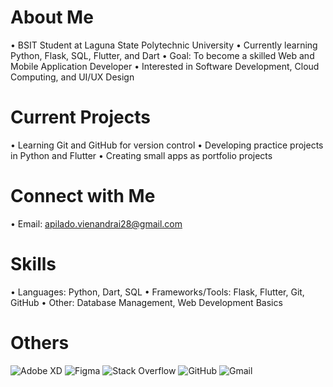 # About Me<br>
•  BSIT Student at Laguna State Polytechnic University
•  Currently learning Python, Flask, SQL, Flutter, and Dart
•  Goal: To become a skilled Web and Mobile Application Developer
•  Interested in Software Development, Cloud Computing, and UI/UX Design
# Current Projects<br>
• Learning Git and GitHub for version control
• Developing practice projects in Python and Flutter
• Creating small apps as portfolio projects
# Connect with Me<br>
• Email: apilado.vienandrai28@gmail.com
# Skills<br>
• Languages: Python, Dart, SQL
• Frameworks/Tools: Flask, Flutter, Git, GitHub
• Other: Database Management, Web Development Basics
# Others
![Adobe XD](https://img.shields.io/badge/Adobe%20XD-470137?style=for-the-badge&logo=Adobe%20XD&logoColor=#FF61F6)
![Figma](https://img.shields.io/badge/figma-%23F24E1E.svg?style=for-the-badge&logo=figma&logoColor=white)
![Stack Overflow](https://img.shields.io/badge/-Stackoverflow-FE7A16?style=for-the-badge&logo=stack-overflow&logoColor=white)
![GitHub](https://img.shields.io/badge/github-%23121011.svg?style=for-the-badge&logo=github&logoColor=white)
![Gmail](https://img.shields.io/badge/Gmail-D14836?style=for-the-badge&logo=gmail&logoColor=white)


